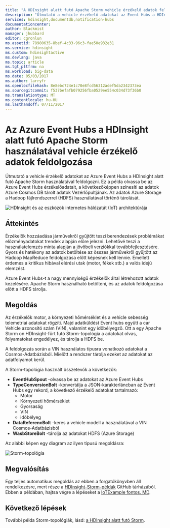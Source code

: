 ```yaml
---
title: "A HDInsight alatt futó Apache Storm vehicle érzékelő adatok feldolgozása |} Microsoft Docs"
description: "Útmutató a vehicle érzékelő adatokat az Event Hubs a HDInsight alatt futó Apache Storm használatával feldolgozni. Vegye fel a modell adatai a Azure Cosmos-Adatbázisból, és a kimenetet tárhelyre."
services: hdinsight,documentdb,notification-hubs
documentationcenter: 
author: Blackmist
manager: jhubbard
editor: cgronlun
ms.assetid: 78980635-8bef-4c33-96c3-fae50e932e31
ms.service: hdinsight
ms.custom: hdinsightactive
ms.devlang: java
ms.topic: article
ms.tgt_pltfrm: na
ms.workload: big-data
ms.date: 05/03/2017
ms.author: larryfr
ms.openlocfilehash: 8e8ebc724e1c70e8fcd56312adef5da2342373ea
ms.sourcegitcommit: f537befafb079256fba0529ee554c034d73f36b0
ms.translationtype: MT
ms.contentlocale: hu-HU
ms.lasthandoff: 07/11/2017
---
```

# <a name="process-vehicle-sensor-data-from-azure-event-hubs-using-apache-storm-on-hdinsight"></a>Az Azure Event Hubs a HDInsight alatt futó Apache Storm használatával vehicle érzékelő adatok feldolgozása

Útmutató a vehicle érzékelő adatokat az Azure Event Hubs a HDInsight alatt futó Apache Storm használatával feldolgozni. Ez a példa olvassa be az Azure Event Hubs érzékelőadatait, a következőképpen színesíti az adatok Azure Cosmos DB tárolt adatok Vezérlőpultjának. Az adatok Azure Storage a Hadoop fájlrendszerrel (HDFS) használatával történő tárolását.

![HDInsight és az eszközök internetes hálózatát (IoT) architektúrája](./media/hdinsight-storm-iot-eventhub-documentdb/iot.png)

## <a name="overview"></a>Áttekintés

Érzékelők hozzáadása járművekről gyűjtött teszi berendezések problémákat előzményadatokat trendek alapján előre jelezni. Lehetővé teszi a használatelemzés minta alapján a jövőbeli verziókkal továbbfejlesztésére. Gyors és hatékony az adatok betöltése az összes járművekről gyűjtött az Hadoop MapReduce feldolgozása előtt képesnek kell lennie. Emellett érdemes a kritikus hibával elérési utak (motor, fékek stb.) a valós idejű elemzést.

Azure Event Hubs-t a nagy mennyiségű érzékelők által létrehozott adatok kezelésére. Apache Storm használható betölteni, és az adatok feldolgozása előtt a HDFS tárolja.

## <a name="solution"></a>Megoldás

Az érzékelők motor, a környezeti hőmérséklet és a vehicle sebesség telemetriai adatokat rögzíti. Majd adatküldést Event hubs együtt a car Vehicle azonosító szám (VIN), valamint egy időbélyegző. Ott a egy Apache Storm on HDInsight-fürt futó Storm-topológia a adatokat olvas, folyamatokat engedélyez, és tárolja a HDFS be.

A feldolgozás során a VIN használatos típusra vonatkozó adatokat a Cosmos-Adatbázisból. Mielőtt a rendszer tárolja ezeket az adatokat az adatfolyamot kerül.

A Storm-topológia használt összetevők a következők:

* **EventHubSpout** -olvassa be az adatokat az Azure Event Hubs
* **TypeConversionBolt** -konvertálja a JSON-karakterláncban az Event Hubs egy rekord, a következő érzékelő adatokat tartalmazó:
    * Motor
    * Környezeti hőmérséklet
    * Gyorsaság
    * VIN
    * időbélyeg
* **DataReferencBolt** -keres a vehicle modell a használatával a VIN Cosmos-Adatbázisból
* **WasbStoreBolt** -tárolja az adatokat HDFS (Azure Storage)

Az alábbi képen egy diagram az ilyen típusú megoldásra:

![Storm-topológia](./media/hdinsight-storm-iot-eventhub-documentdb/iottopology.png)

## <a name="implementation"></a>Megvalósítás

Egy teljes automatikus megoldás az ebben a forgatókönyvben áll rendelkezésre, mert része a [HDInsight-Storm-példák](https://github.com/hdinsight/hdinsight-storm-examples) GitHub tárházából. Ebben a példában, hajtsa végre a lépéseket a [IoTExample fontos. MD](https://github.com/hdinsight/hdinsight-storm-examples/blob/master/IotExample/README.md).

## <a name="next-steps"></a>Következő lépések

További példa Storm-topológiák, lásd: [a HDInsight alatt futó Storm](hdinsight-storm-example-topology.md).

